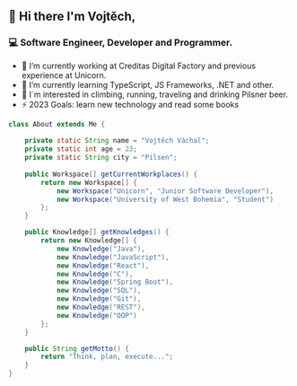 ## 👋 Hi there I'm Vojtěch,

### 💻 Software Engineer, Developer and Programmer.

- 🔭 I’m currently working at Creditas Digital Factory and previous experience at Unicorn.
- 🌱 I’m currently learning TypeScript, JS Frameworks, .NET and other.
- 🏃 I´m interested in climbing, running, traveling and drinking Pilsner beer.
- ⚡ 2023 Goals: learn new technology and read some books

```java
class About extends Me {
    
    private static String name = "Vojtěch Váchal";
    private static int age = 23;
    private static String city = "Pilsen";
    
    public Workspace[] getCurrentWorkplaces() {
        return new Workspace[] {
            new Workspace("Unicorn", "Junior Software Developer"),
            new Workspace("University of West Bohemia", "Student")
        };
    }

    public Knowledge[] getKnowledges() {
        return new Knowledge[] {
            new Knowledge("Java"),
            new Knowledge("JavaScript"),
            new Knowledge("React"),
            new Knowledge("C"),
            new Knowledge("Spring Boot"),
            new Knowledge("SQL"),
            new Knowledge("Git"),
            new Knowledge("REST"),
            new Knowledge("OOP")
        };
    }

    public String getMotto() {
        return "Think, plan, execute...";
    }
}
```
